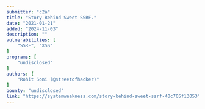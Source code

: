 ```yaml
---
submitter: "c2a"
title: "Story Behind Sweet SSRF."
date: "2021-01-21"
added: "2024-11-03"
description: ""
vulnerabilities: [
    "SSRF", "XSS"
]
programs: [
    "undisclosed"
]
authors: [
    "Rohit Soni (@streetofhacker)"
]
bounty: "undisclosed"
link: "https://systemweakness.com/story-behind-sweet-ssrf-40c705f13053"
---
```





